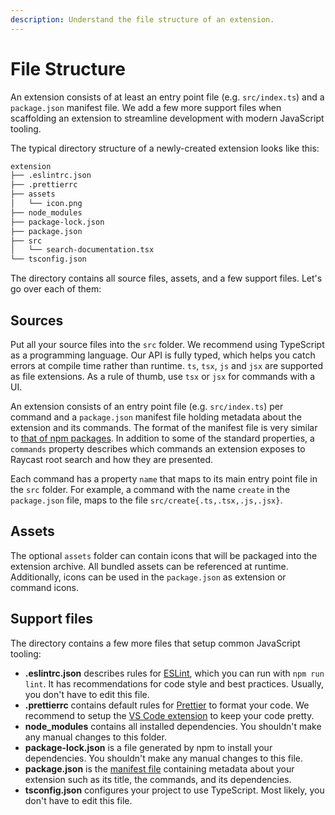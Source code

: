 ```yaml
---
description: Understand the file structure of an extension.
---
```


# File Structure

An extension consists of at least an entry point file (e.g. `src/index.ts`) and a `package.json` manifest file. We add a few more support files when scaffolding an extension to streamline development with modern JavaScript tooling.

The typical directory structure of a newly-created extension looks like this:

```bash
extension
├── .eslintrc.json
├── .prettierrc
├── assets
│   └── icon.png
├── node_modules
├── package-lock.json
├── package.json
├── src
│   └── search-documentation.tsx
└── tsconfig.json
```

The directory contains all source files, assets, and a few support files. Let's go over each of them:

## Sources

Put all your source files into the `src` folder. We recommend using TypeScript as a programming language. Our API is fully typed, which helps you catch errors at compile time rather than runtime. `ts`, `tsx`, `js` and `jsx` are supported as file extensions. As a rule of thumb, use `tsx` or `jsx` for commands with a UI.

An extension consists of an entry point file (e.g. `src/index.ts`) per command and a `package.json` manifest file holding metadata about the extension and its commands. The format of the manifest file is very similar to [that of npm packages](https://docs.npmjs.com/cli/v7/configuring-npm/package-json). In addition to some of the standard properties, a `commands` property describes which commands an extension exposes to Raycast root search and how they are presented.

Each command has a property `name` that maps to its main entry point file in the `src` folder. For example, a command with the name `create` in the `package.json` file, maps to the file `src/create{.ts,.tsx,.js,.jsx}`.

## Assets

The optional `assets` folder can contain icons that will be packaged into the extension archive. All bundled assets can be referenced at runtime. Additionally, icons can be used in the `package.json` as extension or command icons.

## Support files

The directory contains a few more files that setup common JavaScript tooling:

- **.eslintrc.json** describes rules for [ESLint](https://eslint.org), which you can run with `npm run lint`. It has recommendations for code style and best practices. Usually, you don't have to edit this file.
- **.prettierrc** contains default rules for [Prettier](https://prettier.io) to format your code. We recommend to setup the [VS Code extension](https://prettier.io/docs/en/editors.html#visual-studio-code) to keep your code pretty.
- **node_modules** contains all installed dependencies. You shouldn't make any manual changes to this folder.
- **package-lock.json** is a file generated by npm to install your dependencies. You shouldn't make any manual changes to this file.
- **package.json** is the [manifest file](manifest.md) containing metadata about your extension such as its title, the commands, and its dependencies.
- **tsconfig.json** configures your project to use TypeScript. Most likely, you don't have to edit this file.
